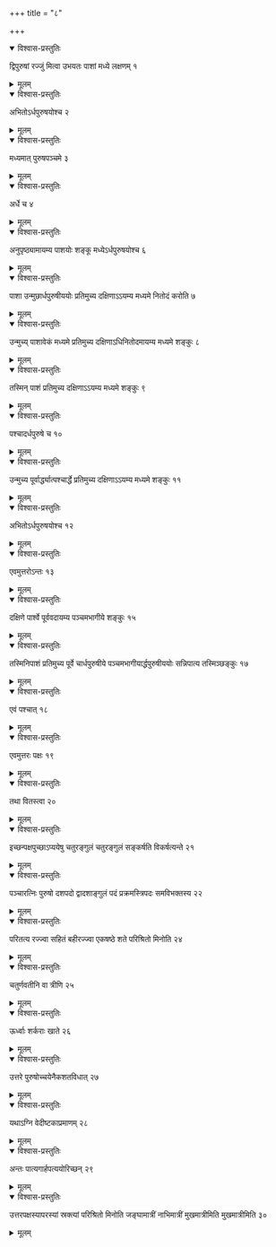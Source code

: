 +++
title = "८"

+++


<details open><summary>विश्वास-प्रस्तुतिः</summary>

द्विपुरुषां रज्जुं मित्वा उभयतः पाशां मध्ये लक्षणम् १
</details>

<details><summary>मूलम्</summary>

द्विपुरुषां रज्जुं मित्वा उभयतः पाशां मध्ये लक्षणम् १
</details>


<details open><summary>विश्वास-प्रस्तुतिः</summary>

अभितोऽर्धपुरुषयोश्च २
</details>

<details><summary>मूलम्</summary>

अभितोऽर्धपुरुषयोश्च २
</details>


<details open><summary>विश्वास-प्रस्तुतिः</summary>

मध्यमात् पुरुषपञ्चमे ३
</details>

<details><summary>मूलम्</summary>

मध्यमात् पुरुषपञ्चमे ३
</details>


<details open><summary>विश्वास-प्रस्तुतिः</summary>

अर्धे च ४
</details>

<details><summary>मूलम्</summary>

अर्धे च ४
</details>


<details open><summary>विश्वास-प्रस्तुतिः</summary>

अनुपृष्ठ्यामायम्य पाशयोः शङ्कू मध्येऽर्धपुरुषयोश्च ६
</details>

<details><summary>मूलम्</summary>

अनुपृष्ठ्यामायम्य पाशयोः शङ्कू मध्येऽर्धपुरुषयोश्च ६
</details>


<details open><summary>विश्वास-प्रस्तुतिः</summary>

पाशा उन्मुछार्धपुरुषीययोः प्रतिमुच्य दक्षिणाऽऽयम्य मध्यमे नितोदं करोति ७
</details>

<details><summary>मूलम्</summary>

पाशा उन्मुछार्धपुरुषीययोः प्रतिमुच्य दक्षिणाऽऽयम्य मध्यमे नितोदं करोति ७
</details>


<details open><summary>विश्वास-प्रस्तुतिः</summary>

उन्मुच्य् पाशावेकं मध्यमे प्रतिमुच्य दक्षिणाऽधिनितोदमायम्य मध्यमे शङ्कुः ८
</details>

<details><summary>मूलम्</summary>

उन्मुच्य् पाशावेकं मध्यमे प्रतिमुच्य दक्षिणाऽधिनितोदमायम्य मध्यमे शङ्कुः ८
</details>


<details open><summary>विश्वास-प्रस्तुतिः</summary>

तस्मिन् पाशं प्रतिमुच्य दक्षिणाऽऽयम्य मध्यमे शङ्कुः ९
</details>

<details><summary>मूलम्</summary>

तस्मिन् पाशं प्रतिमुच्य दक्षिणाऽऽयम्य मध्यमे शङ्कुः ९
</details>


<details open><summary>विश्वास-प्रस्तुतिः</summary>

पश्चादर्धपुरुषे च १०
</details>

<details><summary>मूलम्</summary>

पश्चादर्धपुरुषे च १०
</details>


<details open><summary>विश्वास-प्रस्तुतिः</summary>

उन्मुच्य पूर्वार्द्ध्यात्पश्चार्द्धे प्रतिमुच्य दक्षिणाऽऽयम्य मध्यमे शङ्कुः ११
</details>

<details><summary>मूलम्</summary>

उन्मुच्य पूर्वार्द्ध्यात्पश्चार्द्धे प्रतिमुच्य दक्षिणाऽऽयम्य मध्यमे शङ्कुः ११
</details>


<details open><summary>विश्वास-प्रस्तुतिः</summary>

अभितोऽर्धपुरुषयोश्च १२
</details>

<details><summary>मूलम्</summary>

अभितोऽर्धपुरुषयोश्च १२
</details>


<details open><summary>विश्वास-प्रस्तुतिः</summary>

एवमुत्तरोऽन्तः १३
</details>

<details><summary>मूलम्</summary>

एवमुत्तरोऽन्तः १३
</details>


<details open><summary>विश्वास-प्रस्तुतिः</summary>

दक्षिणे पार्श्वे पूर्ववदायम्य पञ्चमभागीये शङ्कुः १५
</details>

<details><summary>मूलम्</summary>

दक्षिणे पार्श्वे पूर्ववदायम्य पञ्चमभागीये शङ्कुः १५
</details>


<details open><summary>विश्वास-प्रस्तुतिः</summary>

तस्मिनिपाशं प्रतिमुच्य पूर्वे चार्धपुरुषीये पञ्चमभागीयार्द्धपुरुषीययोः सन्निपात्य तस्मिञ्छङ्कुः १७
</details>

<details><summary>मूलम्</summary>

तस्मिनिपाशं प्रतिमुच्य पूर्वे चार्धपुरुषीये पञ्चमभागीयार्द्धपुरुषीययोः सन्निपात्य तस्मिञ्छङ्कुः १७
</details>


<details open><summary>विश्वास-प्रस्तुतिः</summary>

एवं पश्चात् १८
</details>

<details><summary>मूलम्</summary>

एवं पश्चात् १८
</details>


<details open><summary>विश्वास-प्रस्तुतिः</summary>

एवमुत्तरः पक्षः १९
</details>

<details><summary>मूलम्</summary>

एवमुत्तरः पक्षः १९
</details>


<details open><summary>विश्वास-प्रस्तुतिः</summary>

तथा वितस्त्वा २०
</details>

<details><summary>मूलम्</summary>

तथा वितस्त्वा २०
</details>


<details open><summary>विश्वास-प्रस्तुतिः</summary>

इच्छन्पक्षपुच्छाऽप्ययेषु चतुरङ्गुलं चतुरङ्गुलं सङ्कर्षति विकर्षत्यन्ते २१
</details>

<details><summary>मूलम्</summary>

इच्छन्पक्षपुच्छाऽप्ययेषु चतुरङ्गुलं चतुरङ्गुलं सङ्कर्षति विकर्षत्यन्ते २१
</details>


<details open><summary>विश्वास-प्रस्तुतिः</summary>

पञ्चारत्निः पुरुषो दशपदो द्वादशाङ्गुलं पदं प्रक्रमस्त्रिपदः समविभक्तस्य २२
</details>

<details><summary>मूलम्</summary>

पञ्चारत्निः पुरुषो दशपदो द्वादशाङ्गुलं पदं प्रक्रमस्त्रिपदः समविभक्तस्य २२
</details>


<details open><summary>विश्वास-प्रस्तुतिः</summary>

परितत्य रज्ज्वा सहितं बहीरज्ज्वा एकषष्ठे शते परिश्रितो मिनोति २४
</details>

<details><summary>मूलम्</summary>

परितत्य रज्ज्वा सहितं बहीरज्ज्वा एकषष्ठे शते परिश्रितो मिनोति २४
</details>


<details open><summary>विश्वास-प्रस्तुतिः</summary>

चतुर्णवतीनि वा त्रीणि २५
</details>

<details><summary>मूलम्</summary>

चतुर्णवतीनि वा त्रीणि २५
</details>


<details open><summary>विश्वास-प्रस्तुतिः</summary>

ऊर्ध्वाः शर्कराः खाते २६
</details>

<details><summary>मूलम्</summary>

ऊर्ध्वाः शर्कराः खाते २६
</details>


<details open><summary>विश्वास-प्रस्तुतिः</summary>

उत्तरे पुरुषोच्चयेनैकशतविधात् २७
</details>

<details><summary>मूलम्</summary>

उत्तरे पुरुषोच्चयेनैकशतविधात् २७
</details>


<details open><summary>विश्वास-प्रस्तुतिः</summary>

यथाऽग्नि वेदीष्टकाप्रमाणम् २८
</details>

<details><summary>मूलम्</summary>

यथाऽग्नि वेदीष्टकाप्रमाणम् २८
</details>


<details open><summary>विश्वास-प्रस्तुतिः</summary>

अन्तः पात्यगार्हपत्ययोरिच्छन् २९
</details>

<details><summary>मूलम्</summary>

अन्तः पात्यगार्हपत्ययोरिच्छन् २९
</details>


<details open><summary>विश्वास-प्रस्तुतिः</summary>

उत्तरपक्षस्यापरस्यां स्रक्त्यां परिश्रितो मिनोति जङ्घामात्रीं नाभिमात्रीं मुखमात्रीमिति मुखमात्रीमिति ३०
</details>

<details><summary>मूलम्</summary>

उत्तरपक्षस्यापरस्यां स्रक्त्यां परिश्रितो मिनोति जङ्घामात्रीं नाभिमात्रीं मुखमात्रीमिति मुखमात्रीमिति ३०
</details>
  
